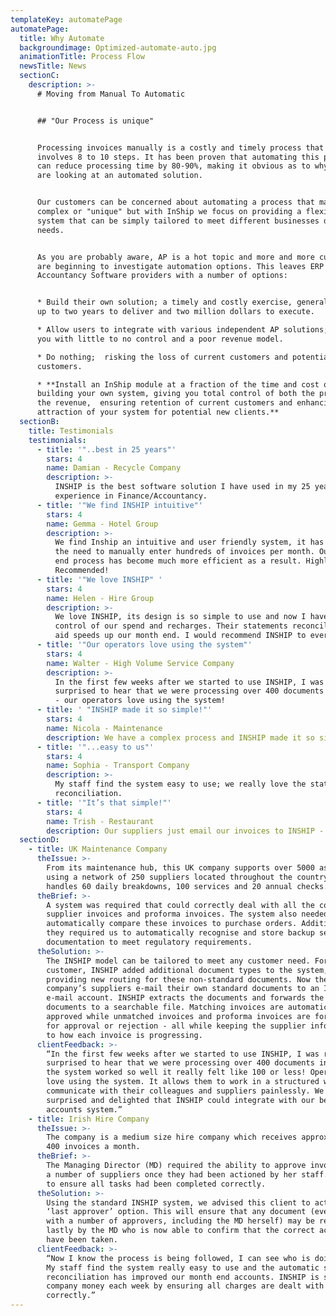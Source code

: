 ```yaml
---
templateKey: automatePage
automatePage:
  title: Why Automate
  backgroundimage: Optimized-automate-auto.jpg
  animationTitle: Process Flow
  newsTitle: News
  sectionC:
    description: >-
      # Moving from Manual To Automatic


      ## "Our Process is unique"


      Processing invoices manually is a costly and timely process that typically
      involves 8 to 10 steps. It has been proven that automating this process
      can reduce processing time by 80-90%, making it obvious as to why business
      are looking at an automated solution.


      Our customers can be concerned about automating a process that may seem
      complex or "unique" but with InShip we focus on providing a flexible
      system that can be simply tailored to meet different businesses different
      needs.


      As you are probably aware, AP is a hot topic and more and more customers
      are beginning to investigate automation options. This leaves ERP and
      Accountancy Software providers with a number of options: 


      * Build their own solution; a timely and costly exercise, generally taking
      up to two years to deliver and two million dollars to execute.

      * Allow users to integrate with various independent AP solutions; leaving
      you with little to no control and a poor revenue model.

      * Do nothing;  risking the loss of current customers and potential new
      customers.

      * **Install an InShip module at a fraction of the time and cost of
      building your own system, giving you total control of both the process and
      the revenue,  ensuring retention of current customers and enhancing the
      attraction of your system for potential new clients.**
  sectionB:
    title: Testimonials
    testimonials:
      - title: '"..best in 25 years"'
        stars: 4
        name: Damian - Recycle Company
        description: >-
          INSHIP is the best software solution I have used in my 25 years plus
          experience in Finance/Accountancy.
      - title: '"We find INSHIP intuitive"'
        stars: 4
        name: Gemma - Hotel Group
        description: >-
          We find Inship an intuitive and user friendly system, it has removed
          the need to manually enter hundreds of invoices per month. Our month
          end process has become much more efficient as a result. Highly
          Recommended!
      - title: '"We love INSHIP" '
        stars: 4
        name: Helen - Hire Group
        description: >-
          We love INSHIP, its design is so simple to use and now I have full
          control of our spend and recharges. Their statements reconciliation
          aid speeds up our month end. I would recommend INSHIP to everyone.
      - title: '"Our operators love using the system"'
        stars: 4
        name: Walter - High Volume Service Company
        description: >-
          In the first few weeks after we started to use INSHIP, I was really
          surprised to hear that we were processing over 400 documents in a week
          - our operators love using the system!
      - title: ' "INSHIP made it so simple!"'
        stars: 4
        name: Nicola - Maintenance
        description: We have a complex process and INSHIP made it so simple!
      - title: '"...easy to us"'
        stars: 4
        name: Sophia - Transport Company
        description: >-
          My staff find the system easy to use; we really love the statement
          reconciliation.
      - title: '"It’s that simple!"'
        stars: 4
        name: Trish - Restaurant
        description: Our suppliers just email our invoices to INSHIP - it’s that simple!
  sectionD:
    - title: UK Maintenance Company
      theIssue: >-
        From its maintenance hub, this UK company supports over 5000 assets
        using a network of 250 suppliers located throughout the country, and
        handles 60 daily breakdowns, 100 services and 20 annual checks.
      theBrief: >-
        A system was required that could correctly deal with all the company’s
        supplier invoices and proforma invoices. The system also needed to
        automatically compare these invoices to purchase orders. Additionally,
        they required us to automatically recognise and store backup service
        documentation to meet regulatory requirements.
      theSolution: >-
        The INSHIP model can be tailored to meet any customer need. For this
        customer, INSHIP added additional document types to the system, while
        providing new routing for these non-standard documents. Now the
        company’s suppliers e-mail their own standard documents to an INSHIP
        e-mail account. INSHIP extracts the documents and forwards the backup
        documents to a searchable file. Matching invoices are automatically
        approved while unmatched invoices and proforma invoices are forwarded
        for approval or rejection - all while keeping the supplier informed as
        to how each invoice is progressing.
      clientFeedback: >-
        “In the first few weeks after we started to use INSHIP, I was really
        surprised to hear that we were processing over 400 documents in a week -
        the system worked so well it really felt like 100 or less! Operators
        love using the system. It allows them to work in a structured way and to
        communicate with their colleagues and suppliers painlessly. We were
        surprised and delighted that INSHIP could integrate with our bespoke
        accounts system.”
    - title: Irish Hire Company
      theIssue: >-
        The company is a medium size hire company which receives approximately
        400 invoices a month.
      theBrief: >-
        The Managing Director (MD) required the ability to approve invoices from
        a number of suppliers once they had been actioned by her staff. This was
        to ensure all tasks had been completed correctly.
      theSolution: >-
        Using the standard INSHIP system, we advised this client to activate the
        ‘last approver’ option. This will ensure that any document (even those
        with a number of approvers, including the MD herself) may be reviewed
        lastly by the MD who is now able to confirm that the correct actions
        have been taken.
      clientFeedback: >-
        “Now I know the process is being followed, I can see who is doing what.
        My staff find the system really easy to use and the automatic statement
        reconciliation has improved our month end accounts. INSHIP is saving the
        company money each week by ensuring all charges are dealt with
        correctly.”
---
```

